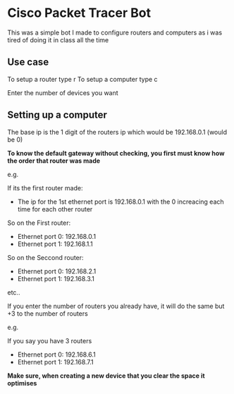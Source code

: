 # Cisco Packet Tracer Bot
This was a simple bot I made to configure routers and computers as i was tired of doing it in class all the time

## Use case
To setup a router type r
To setup a computer type c

Enter the number of devices you want

## Setting up a computer

The base ip is the 1 digit of the routers ip which would be 192.168.0.1 (would be 0)

**To know the default gateway without checking, you first must know how the order that router was made**

e.g.

If its the first router made:

- The ip for the 1st ethernet port is 192.168.0.1 with the 0 increacing each time for each other router

So on the First router:

- Ethernet port 0: 192.168.0.1
- Ethernet port 1: 192.168.1.1

So on the Seccond router:

- Ethernet port 0: 192.168.2.1
- Ethernet port 1: 192.168.3.1

etc..

If you enter the number of routers you already have, it will do the same but +3 to the number of routers

e.g.

If you say you have 3 routers

- Ethernet port 0: 192.168.6.1
- Ethernet port 1: 192.168.7.1

**Make sure, when creating a new device that you clear the space it optimises**